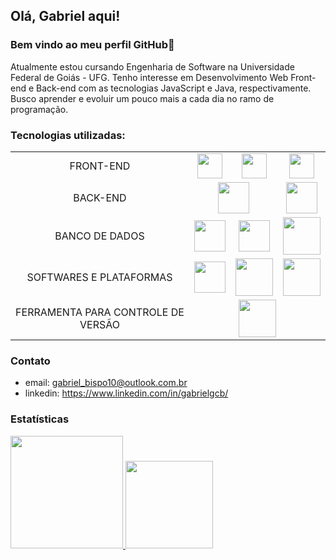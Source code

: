 ## Olá, Gabriel aqui! 
### Bem vindo ao meu perfil GitHub👋

Atualmente estou cursando Engenharia de Software na Universidade Federal de Goiás - UFG. Tenho interesse em Desenvolvimento Web Front-end e Back-end com as tecnologias JavaScript e Java, respectivamente. Busco aprender e evoluir um pouco mais a cada dia no ramo de programação.
      
### Tecnologias utilizadas:


<table>
    <tr>
        <td align="center">FRONT-END</td>
        <td align="center"><img src="https://cdn.jsdelivr.net/gh/devicons/devicon/icons/javascript/javascript-plain.svg" width="40" height="40"></td>
        <td align="center"><img src="https://cdn.jsdelivr.net/gh/devicons/devicon@latest/icons/typescript/typescript-original.svg" width="40" height="40"></td>
        <td align="center"><img src="https://cdn.jsdelivr.net/gh/devicons/devicon@latest/icons/angular/angular-original.svg" width="40" height="40"></td>
    </tr>
    <tr>
        <td align="center">BACK-END</td>
        <td colspan="2" align="center"><img src="https://cdn.jsdelivr.net/gh/devicons/devicon/icons/java/java-original-wordmark.svg" width="50" height="50"></td>
        <td align="center"><img src="https://cdn.jsdelivr.net/gh/devicons/devicon/icons/spring/spring-original-wordmark.svg" width="50" height="50"></td>  
    </tr>
    <tr>
        <td align="center">BANCO DE DADOS</td>
        <td align="center"><img src="https://cdn.jsdelivr.net/gh/devicons/devicon/icons/mysql/mysql-original-wordmark.svg" width="50" height="50"></td>
        <td align="center"><img src="https://cdn.jsdelivr.net/gh/devicons/devicon/icons/mongodb/mongodb-plain-wordmark.svg" width="50" height="50"></td>
        <td align="center"><img src="https://cdn.jsdelivr.net/gh/devicons/devicon/icons/postgresql/postgresql-original-wordmark.svg" width="60" height="60"></td>   
      </tr>
      <tr>
        <td align="center">SOFTWARES E PLATAFORMAS</td>
        <td align="center"><img src="https://cdn.jsdelivr.net/gh/devicons/devicon/icons/vscode/vscode-original-wordmark.svg" width="50" height="50"></td>    
        <td align="center"><img src="https://cdn.jsdelivr.net/gh/devicons/devicon@latest/icons/intellij/intellij-original.svg" width="60" height="60"></td>
        <td align="center"><img src="https://cdn.jsdelivr.net/gh/devicons/devicon@latest/icons/gitlab/gitlab-original-wordmark.svg" width="60" height="60"></td>
      </tr>
      <tr>
        <td align="center">FERRAMENTA PARA CONTROLE DE VERSÃO</td>
        <td colspan="3" align="center"><img src="https://cdn.jsdelivr.net/gh/devicons/devicon/icons/git/git-plain-wordmark.svg" width="60" height="60"></td>
      </tr>
</table>
     
           
### Contato
- email: gabriel_bispo10@outlook.com.br
- linkedin: https://www.linkedin.com/in/gabrielgcb/


### Estatísticas
<div>
<a href="https://github.com/gabrielgcb">
<img height="180em" src="https://github-readme-stats-sigma-five.vercel.app/api/top-langs/?username=gabrielgcb&layout=compact&langs_count=7&theme=light"/>
<img height="140em" src="https://github-readme-stats-sigma-five.vercel.app/api?username=gabrielgcb&show_icons=true&theme=light&include_all_commits=true&count_private=true"/>
</div>
